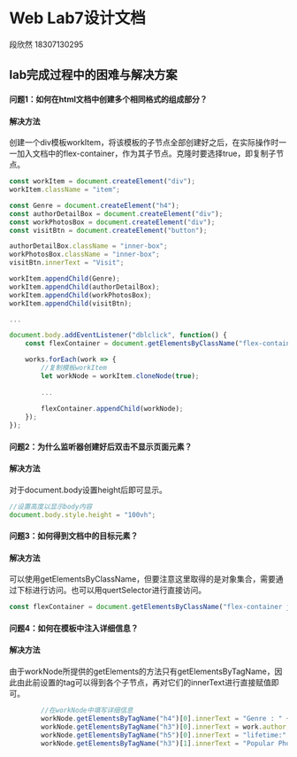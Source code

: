 # Web Lab7设计文档

段欣然 18307130295



## lab完成过程中的困难与解决方案



#### 问题1：如何在html文档中创建多个相同格式的组成部分？

#### 解决方法

创建一个div模板workItem，将该模板的子节点全部创建好之后，在实际操作时一一加入文档中的flex-container，作为其子节点。克隆时要选择true，即复制子节点。

```javascript
const workItem = document.createElement("div");
workItem.className = "item";

const Genre = document.createElement("h4");
const authorDetailBox = document.createElement("div");
const workPhotosBox = document.createElement("div");
const visitBtn = document.createElement("button");

authorDetailBox.className = "inner-box";
workPhotosBox.className = "inner-box";
visitBtn.innerText = "Visit";

workItem.appendChild(Genre);
workItem.appendChild(authorDetailBox);
workItem.appendChild(workPhotosBox);
workItem.appendChild(visitBtn);

...

document.body.addEventListener("dblclick", function() {
    const flexContainer = document.getElementsByClassName("flex-container justify")[0];

    works.forEach(work => {
        //复制模板workItem
        let workNode = workItem.cloneNode(true);
        
        ...
        
        flexContainer.appendChild(workNode);
    });
});
```



#### 问题2：为什么监听器创建好后双击不显示页面元素？

#### 解决方法

对于document.body设置height后即可显示。

```javascript
//设置高度以显示body内容
document.body.style.height = "100vh";
```



#### 问题3：如何得到文档中的目标元素？

#### 解决方法

可以使用getElementsByClassName，但要注意这里取得的是对象集合，需要通过下标进行访问。也可以用quertSelector进行直接访问。

```javascript
const flexContainer = document.getElementsByClassName("flex-container justify")[0];
```



#### 问题4：如何在模板中注入详细信息？

#### 解决方法

由于workNode所提供的getElements的方法只有getElementsByTagName，因此由此前设置的tag可以得到各个子节点，再对它们的innerText进行直接赋值即可。

```javascript
        //在workNode中填写详细信息
        workNode.getElementsByTagName("h4")[0].innerText = "Genre : " + work.tips;
        workNode.getElementsByTagName("h3")[0].innerText = work.author;
        workNode.getElementsByTagName("h5")[0].innerText = "lifetime:" + work.lifetime;
        workNode.getElementsByTagName("h3")[1].innerText = "Popular Photos";
```

